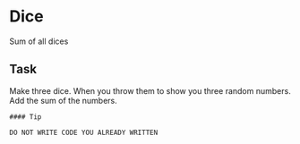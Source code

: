 # Dice
Sum of all dices


## Task

Make three dice.
When you throw them to show you three random numbers.
Аdd the sum of the numbers.

`````````````
#### Tip

DO NOT WRITE CODE YOU ALREADY WRITTEN

`````````````
